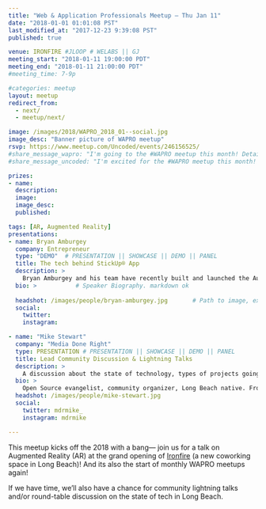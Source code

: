 ```yaml
---
title: "Web & Application Professionals Meetup – Thu Jan 11"
date: "2018-01-01 01:01:08 PST"                                                 # posted date
last_modified_at: "2017-12-23 9:39:08 PST"                                     # last_modified_at date
published: true

venue: IRONFIRE #JLOOP # WELABS || GJ
meeting_start: "2018-01-11 19:00:00 PDT"                                        # meeting start date
meeting_end: "2018-01-11 21:00:00 PDT"                                          # meeting end date
#meeting_time: 7-9p

#categories: meetup
layout: meetup
redirect_from:
  - next/
  - meetup/next/

image: /images/2018/WAPRO_2018_01--social.jpg
image_desc: "Banner picture of WAPRO meetup"
rsvp: https://www.meetup.com/Uncoded/events/246156525/
#share_message_wapro: "I'm going to the #WAPRO meetup this month! Details: meetup.com/uncoded/events/"
#share_message_uncoded: "I'm excited for the #WAPRO meetup this month! meetup.com/uncoded/events/ @uncodedlb #uncoded"

prizes:
- name:
  description:
  image:
  image_desc:
  published:

tags: [AR, Augmented Reality]
presentations:
- name: Bryan Amburgey
  company: Entrepreneur
  type: "DEMO"  # PRESENTATION || SHOWCASE || DEMO || PANEL
  title: The tech behind StickUp® App 
  description: >
    Bryan Amburgey and his team have recently built and launched the Augmented Reality app, StickUp®. Come learn about StickUp and more information about broader trends in AR for 2018. Please download the app now as you can use it to decorate your Christmas tree with photos and 3d ornaments.  It is available for free now on IOS and Android. Try it, then come learn how this cool app was built, and how it represents the new era of Augmented Reality.  
  bio: >           # Speaker Biography. markdown ok
    
  headshot: /images/people/bryan-amburgey.jpg       # Path to image, ex: /images/people/foobar.jpg
  social:
    twitter: 
    instagram: 

- name: "Mike Stewart"
  company: "Media Done Right"
  type: PRESENTATION # PRESENTATION || SHOWCASE || DEMO || PANEL
  title: Lead Community Discussion & Lightning Talks
  description: >
    A discussion about the state of technology, types of projects going on locally, and time for general Q & A.
  bio: >
    Open Source evangelist, community organizer, Long Beach native. From enterprise I.T. to consulting.  Ultimately, licensing independence for his clients plus the discovery of the principles behind free software, led him to Drupal as a veritable swiss-army-knife for the web, and more generally the promotion and use of freedom software.
  headshot: /images/people/mike-stewart.jpg
  social:
    twitter: mdrmike_
    instagram: mdrmike

---
```



This meetup kicks off the 2018 with a bang— join us for a talk on Augmented Reality (AR) at the grand opening of [Ironfire](http://ironfire.co) (a new coworking space in Long Beach)! And its also the start of monthly WAPRO meetups again! 

If we have time, we’ll also have a chance for community lightning talks and/or round-table discussion on the state of tech in Long Beach.

